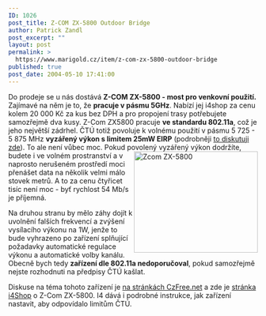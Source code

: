```yaml
---
ID: 1026
post_title: Z-COM ZX-5800 Outdoor Bridge
author: Patrick Zandl
post_excerpt: ""
layout: post
permalink: >
  https://www.marigold.cz/item/z-com-zx-5800-outdoor-bridge
published: true
post_date: 2004-05-10 17:41:00
---
```

<P>Do prodeje se u nás dostává <STRONG>Z-COM ZX-5800 - most pro venkovní použití.</STRONG> Zajímavé na něm je to, že <STRONG>pracuje v pásmu 5GHz</STRONG>.&#160;Nabízí jej i4shop za cenu kolem 20 000 Kč za kus bez DPH a pro propojení trasy potřebujete samozřejmě dva kusy. Z-Com ZX5800 pracuje <STRONG>ve standardu 802.11a</STRONG>, což je jeho největší zádrhel. ČTÚ totiž povoluje k volnému použití v pásmu 5 725 - 5 875 MHz <STRONG>vyzářený výkon s limitem 25mW EIRP</STRONG>&#160;(podrobněji <A href="/zacinajicim/frekvence031228.html">to diskutuji zde</A>). To ale není vůbec moc. Pokud povolený vyzářený výkon <IMG height=205 alt="Zcom ZX-5800" src="/wp-content/uploads/zcomzx-5800.jpg" width=250 align=right>dodržíte, budete i ve volném prostranství a v naprosto nerušeném prostředí moci přenášet data&#160;na několik velmi málo stovek metrů. A to za cenu čtyřicet tisíc není moc - byť rychlost 54 Mb/s je příjemná. </P>
<P>Na druhou stranu by mělo záhy dojít k uvolnění falších frekvencí&#160;a zvýšení vysílacího výkonu na 1W, jenže to bude vyhrazeno po zařízení splňující požadavky automatické regulace výkonu a automatické volby kanálu. Obecně bych tedy <STRONG>zařízení dle 802.11a nedoporučoval</STRONG>, pokud samozřejmě nejste rozhodnuti na předpisy ČTÚ kašlat. </P>
<P>Diskuse na téma tohoto zařízení je <A href="http://czfree.net/forum/showthread.php?s=&amp;threadid=8946" target=_blank>na stránkách CzFree.net</A> a zde je <A href="http://www.i4shop.net/cz/iObchod/WebInfo.asp?idprod=zx-5800" target=_blank>stránka i4Shop</A> o Z-Com ZX-5800. I4 dává i podrobné instrukce, jak zařízení nastavit, aby odpovídalo limitům ČTÚ.</P>
